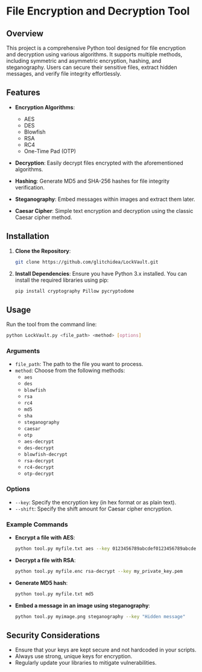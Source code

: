 # File Encryption and Decryption Tool

## Overview

This project is a comprehensive Python tool designed for file encryption and decryption using various algorithms. It supports multiple methods, including symmetric and asymmetric encryption, hashing, and steganography. Users can secure their sensitive files, extract hidden messages, and verify file integrity effortlessly.

## Features

- **Encryption Algorithms**: 
  - AES
  - DES
  - Blowfish
  - RSA
  - RC4
  - One-Time Pad (OTP)

- **Decryption**: Easily decrypt files encrypted with the aforementioned algorithms.

- **Hashing**: Generate MD5 and SHA-256 hashes for file integrity verification.

- **Steganography**: Embed messages within images and extract them later.

- **Caesar Cipher**: Simple text encryption and decryption using the classic Caesar cipher method.

## Installation

1. **Clone the Repository**:
   ```bash
   git clone https://github.com/glitchidea/LockVault.git
   ```

2. **Install Dependencies**:
   Ensure you have Python 3.x installed. You can install the required libraries using pip:
   ```bash
   pip install cryptography Pillow pycryptodome
   ```

## Usage

Run the tool from the command line:

```bash
python LockVault.py <file_path> <method> [options]
```

### Arguments

- `file_path`: The path to the file you want to process.
- `method`: Choose from the following methods:
  - `aes`
  - `des`
  - `blowfish`
  - `rsa`
  - `rc4`
  - `md5`
  - `sha`
  - `steganography`
  - `caesar`
  - `otp`
  - `aes-decrypt`
  - `des-decrypt`
  - `blowfish-decrypt`
  - `rsa-decrypt`
  - `rc4-decrypt`
  - `otp-decrypt`

### Options

- `--key`: Specify the encryption key (in hex format or as plain text).
- `--shift`: Specify the shift amount for Caesar cipher encryption.

### Example Commands

- **Encrypt a file with AES**:
  ```bash
  python tool.py myfile.txt aes --key 0123456789abcdef0123456789abcdef
  ```

- **Decrypt a file with RSA**:
  ```bash
  python tool.py myfile.enc rsa-decrypt --key my_private_key.pem
  ```

- **Generate MD5 hash**:
  ```bash
  python tool.py myfile.txt md5
  ```

- **Embed a message in an image using steganography**:
  ```bash
  python tool.py myimage.png steganography --key "Hidden message"
  ```

## Security Considerations

- Ensure that your keys are kept secure and not hardcoded in your scripts.
- Always use strong, unique keys for encryption.
- Regularly update your libraries to mitigate vulnerabilities.

